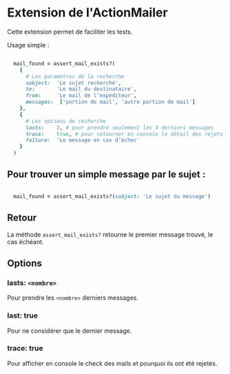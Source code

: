 # Extension de l'ActionMailer

Cette extension permet de faciliter les tests.

Usage simple :


```ruby

  mail_found = assert_mail_exists?(
    {
      # Les paramètres de la recherche
      subject:  'Le sujet recherché',
      to:       'Le mail du destinataire',
      from:     'Le mail de l’expéditeur',
      messages:  ['portion de mail', 'autre portion de mail']
    },
    {
      # Les options de recherche
      lasts:    3, # pour prendre seulement les 3 derniers messages
      trace:    true, # pour retourner en console le détail des rejets
      failure:  'Le message en cas d’échec'
    }
  )
```

## Pour trouver un simple message par le sujet :


```ruby

  mail_found = assert_mail_exists?(subject: 'Le sujet du message')

```

## Retour

La méthode `assert_mail_exists?` retourne le premier message trouvé, le cas échéant.

## Options

### lasts: `<nombre>`

Pour prendre les `<nombre>` derniers messages.

### last: true

Pour ne considérer que le dernier message.

### trace: true

Pour afficher en console le check des mails et pourquoi ils ont été rejetés.

